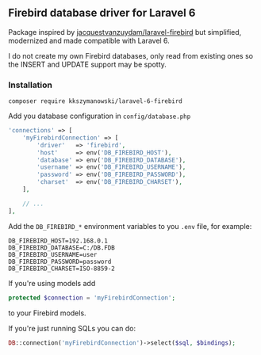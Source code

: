 ## Firebird database driver for Laravel 6

Package inspired by [jacquestvanzuydam/laravel-firebird](https://github.com/jacquestvanzuydam/laravel-firebird/blob/master/composer.json) but simplified, modernized and made compatible with Laravel 6.

I do not create my own Firebird databases, only read from existing ones so the INSERT and UPDATE support may be spotty.

### Installation
```
composer require kkszymanowski/laravel-6-firebird
``` 
Add you database configuration in `config/database.php`
```php
'connections' => [
    'myFirebirdConnection' => [
        'driver'   => 'firebird',
        'host'     => env('DB_FIREBIRD_HOST'),
        'database' => env('DB_FIREBIRD_DATABASE'),
        'username' => env('DB_FIREBIRD_USERNAME'),
        'password' => env('DB_FIREBIRD_PASSWORD'),
        'charset'  => env('DB_FIREBIRD_CHARSET'),
    ],

    // ...
],
```
Add the `DB_FIREBIRD_*` environment variables to you `.env` file, for example:
```
DB_FIREBIRD_HOST=192.168.0.1
DB_FIREBIRD_DATABASE=C:/DB.FDB
DB_FIREBIRD_USERNAME=user
DB_FIREBIRD_PASSWORD=password
DB_FIREBIRD_CHARSET=ISO-8859-2
```
If you're using models add
```php
protected $connection = 'myFirebirdConnection';
```
to your Firebird models.

If you're just running SQLs you can do:
```php
DB::connection('myFirebirdConnection')->select($sql, $bindings);
```
